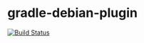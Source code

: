 gradle-debian-plugin
====================

[![Build Status](https://travis-ci.org/gesellix/gradle-debian-plugin.png)](https://travis-ci.org/gesellix/gradle-debian-plugin)
